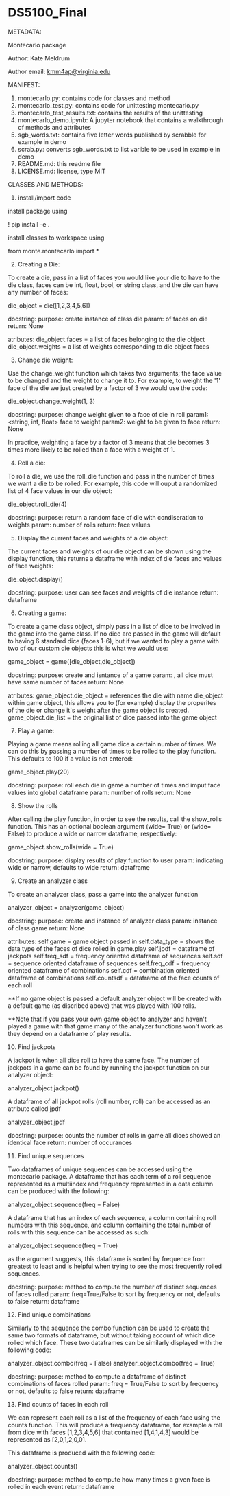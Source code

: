 # DS5100_Final

METADATA:

Montecarlo package

Author: Kate Meldrum

Author email: kmm4ap@virginia.edu

MANIFEST:
1) montecarlo.py: contains code for classes and method
2) montecarlo_test.py: contains code for unittesting montecarlo.py
3) montecarlo_test_results.txt: contains the results of the unittesting
4) montecarlo_demo.ipynb: A jupyter notebook that contains a walkthrough of methods and attributes
5) sgb_words.txt: contains five letter words published by scrabble for example in demo
6) scrab.py: converts sgb_words.txt to list varible to be used in example in demo
7) README.md: this readme file
8) LICENSE.md: license, type MIT


CLASSES AND METHODS: 

1) install/import code

install package using 

! pip install -e .

install classes to workspace using

from monte.montecarlo import *

2) Creating a Die:

To create a die, pass in a list of faces you would like your die to have to the die class, faces can be int, float, bool, or string class, and the die can have any number of faces:

die_object = die([1,2,3,4,5,6])

docstring: 
        purpose: create instance of class die
        param: <list> of faces on die
        return: None

atributes:
        die_object.faces = a list of faces belonging to the die object 
        die_object.weights = a list of weights corresponding to die object faces


3) Change die weight:

Use the change_weight function which takes two arguments; the face value to be changed and the weight to change it to. For example, to weight the '1' face of the die we just created by a factor of 3 we would use the code: 

die_object.change_weight(1, 3)
    
docstring:
        purpose: change weight given to a face of die in roll
        param1: <string, int, float> face to weight
        param2: <int or float> weight to be given to face 
        return: None

  In practice, weighting a face by a factor of 3 means that die becomes 3 times more likely to be rolled than a face with a weight of 1.     
        
4) Roll a die: 

To roll a die, we use the roll_die function and pass in the number of times we want a die to be rolled. For example, this code will ouput a randomized list of 4 face values in our die object:

die_object.roll_die(4)
    
docstring: 
        purpose: return a random face of die with condiseration to weights
        param: <int >number of rolls 
        return: <list> face values

5) Display the current faces and weights of a die object:

The current faces and weights of our die object can be shown using the display function, this returns a dataframe with index of die faces and values of face weights:

die_object.display()
    
docstring:
        purpose: user can see faces and weights of die instance
        return: dataframe

6) Creating a game:

To create a game class object, simply pass in a list of dice to be involved in the game into the game class. If no dice are passed in the game will default to having 6 standard dice (faces 1-6), but if we wanted to play a game with two of our custom die objects this is what we would use:

game_object = game([die_object,die_object])
    
docstring: 
        purpose: create and isntance of a game
        param: <list of class die> , all dice must have same number of faces
        return: None

atributes:
        game_object.die_object = references the die with name die_object within game object, this allows you to (for example) display the properites of the die or change it's weight after the game object is created. 
        game_object.die_list = the original list of dice passed into the game object 

7) Play a game:

Playing a game means rolling all game dice a certain number of times. We can do this by passing a number of times to be rolled to the play function. This defaults to 100 if a value is not entered:

game_object.play(20)
    
docstring:
        purpose: roll each die in game a number of times and imput face values into global dataframe
        param: <int> number of rolls
        return: None

8) Show the rolls

After calling the play function, in order to see the results, call the show_rolls function. This has an optional boolean argument (wide= True) or (wide= False) to produce a wide or narrow dataframe, respectively:

game_object.show_rolls(wide = True)
    
docstring:
        purpose: display results of play function to user
        param: <bool> indicating wide or narrow, defaults to wide
        return: dataframe 

9) Create an analyzer class

To create an analyzer class, pass a game into the analyzer function

analyzer_object = analyzer(game_object)
    
docstring:
        purpose: create and instance of analyzer class
        param: instance of class game
        return: None
    
attributes:
        self.game = game object passed in
        self.data_type = shows the data type of the faces of dice rolled in game.play
        self.jpdf = dataframe of jackpots
        self.freq_sdf = frequency oriented dataframe of sequences
        self.sdf = sequence oriented dataframe of sequences
        self.freq_cdf = frequency oriented dataframe of combinations
        self.cdf = combination oriented dataframe of combinations
        self.countsdf = dataframe of the face counts of each roll
        
    

**If no game object is passed a default analyzer object will be created with a default game (as discribed above) that was played with 100 rolls. 

**Note that if you pass your own game object to analyzer and haven't played a game with that game many of the analyzer functions won't work as they depend on a dataframe of play results. 

10) Find jackpots

A jackpot is when all dice roll to have the same face. The number of jackpots in a game can be found by running the jackpot function on our analyzer object: 

analyzer_object.jackpot()

A dataframe of all jackpot rolls (roll number, roll) can be accessed as an atribute called jpdf

analyzer_object.jpdf

docstring:
        purpose: counts the number of rolls in game all dices showed an identical face
        return: <int> number of occurances

11) Find unique sequences

Two dataframes of unique sequences can be accessed using the montecarlo package. A dataframe that has each term of a roll sequence represented as a multiindex and frequency represented in a data column can be produced with the following:

analyzer_object.sequence(freq = False)

A dataframe that has an index of each sequence, a column containing roll numbers with this sequence, and column containing the total number of rolls with this sequence can be accessed as such:

analyzer_object.sequence(freq = True)

as the argument suggests, this dataframe is sorted by frequence from greatest to least and is helpful when trying to see the most frequently rolled sequences. 
    
docstring:
        purpose: method to compute the number of distinct sequences of faces rolled
        param: freq=True/False to sort by frequency or not, defaults to false
        return: dataframe

12) Find unique combinations

Similarly to the sequence the combo function can be used to create the same two formats of dataframe, but without taking account of which dice rolled which face. These two dataframes can be similarly displayed with the following code:

analyzer_object.combo(freq = False)
analyzer_object.combo(freq = True)

docstring:
        purpose: method to compute a dataframe of distinct combinations of faces rolled
        param: freq = True/False to sort by frequency or not, defaults to false
        return: dataframe

13) Find counts of faces in each roll

We can represent each roll as a list of the frequency of each face using the counts function. This will produce a frequency dataframe, for example a roll from dice with faces [1,2,3,4,5,6] that contained [1,4,1,4,3] would be represented as [2,0,1,2,0,0].

This dataframe is produced with the following code:

analyzer_object.counts()
    
docstring:
        purpose: method to compute how many times a given face is rolled in each event
        return: dataframe
